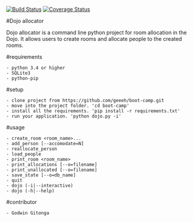 [![Build Status](https://travis-ci.org/geeeh/boot-camp.svg?branch=master)](https://travis-ci.org/geeeh/boot-camp)
[![Coverage Status](https://coveralls.io/repos/github/geeeh/boot-camp/badge.svg?branch=master)](https://coveralls.io/github/geeeh/boot-camp?branch=master)

#Dojo allocator

Dojo allocator is a command line python project for room allocation in the Dojo. It allows users to create rooms and allocate people to the created rooms.

#requirements

    - python 3.4 or higher
    - SQLite3
    - python-pip
#setup

    - clone project from https://github.com/geeeh/boot-camp.git
    - move into the project folder. 'cd boot-camp'
    - install all the requirements. 'pip install -r requirements.txt'
    - run your application. 'python dojo.py -i'
#usage

    - create_room <room_name>...
    - add_person [--accomodate=N]
    - reallocate_person
    - load_people
    - print_room <room_name>
    - print_allocations [--o=filename]
    - print_unallocated [--o=filename]
    - save_state [--o=db_name]
    - quit
    - dojo (-i|--interactive)
    - dojo (-h|--help)

#contributor

    - Godwin Gitonga